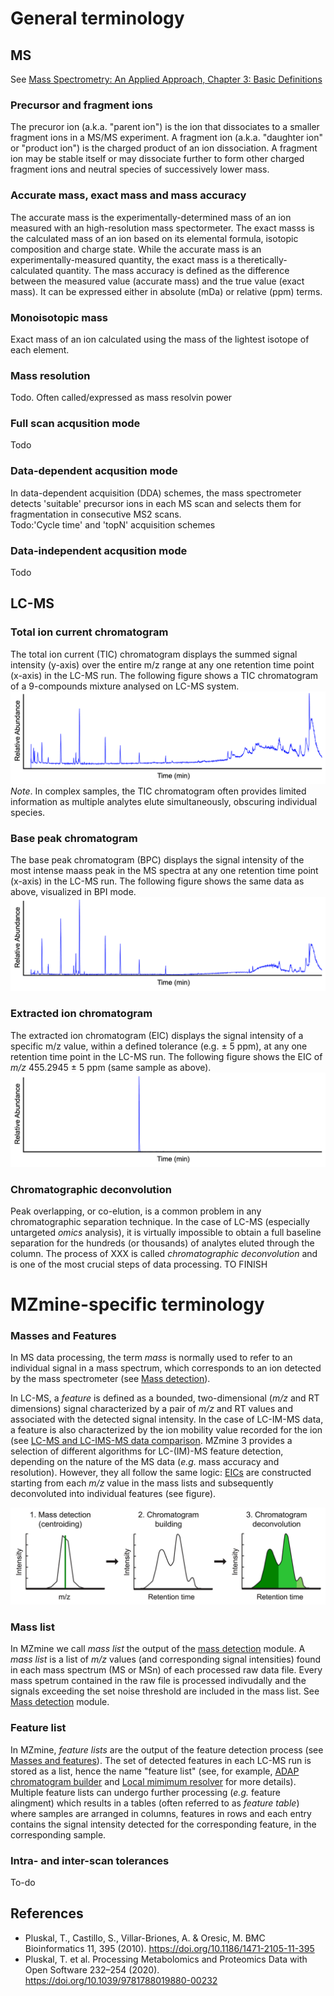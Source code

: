 # General terminology

## MS
See [Mass Spectrometry: An Applied Approach, Chapter 3: Basic Definitions](https://doi.org/10.1002/9781119377368.ch3)

### Precursor and fragment ions
The precuror ion (a.k.a. "parent ion") is the ion that dissociates to a smaller fragment ions in a MS/MS experiment. A fragment ion (a.k.a. "daughter ion" or "product ion") is the charged product of an ion dissociation. A fragment ion may be stable itself or may dissociate further to form other charged fragment ions and neutral species of successively lower mass.

### Accurate mass, exact mass and mass accuracy 
The accurate mass is the experimentally-determined mass of an ion measured with an high-resolution mass spectormeter. The exact masss is the calculated mass of an ion based on its elemental formula, isotopic composition and charge state. While the accurate mass is an experimentally-measured quantity, the exact mass is a theretically-calculated quantity. The mass accuracy is defined as the difference between the measured value (accurate mass) and the true value (exact mass). It can be expressed either in absolute (mDa) or relative (ppm) terms.

### Monoisotopic mass
Exact mass of an ion calculated using the mass of the lightest isotope of each element.

### Mass resolution 
Todo. Often called/expressed as mass resolvin power

### Full scan acqusition mode
Todo

### Data-dependent acqusition mode
In data-dependent acquisition (DDA) schemes, the mass spectrometer detects 'suitable' precursor ions in each MS scan and selects them for fragmentation in consecutive MS2 scans.<br>
Todo:'Cycle time' and 'topN' acquisition schemes

### Data-independent acqusition mode
Todo


## LC-MS
### Total ion current chromatogram
The total ion current (TIC) chromatogram displays the summed signal intensity (y-axis) over the entire m/z range at any one retention time point (x-axis) in the LC-MS run. The following figure shows a TIC chromatogram of a 9-compounds mixture analysed on LC-MS system.
![TIC](TIC.png)
_Note_. In complex samples, the TIC chromatogram often provides limited information as multiple analytes elute simultaneously, obscuring individual species.

### Base peak chromatogram
The base peak chromatogram (BPC) displays the signal intensity of the most intense maass peak in the MS spectra at any one retention time point (x-axis) in the LC-MS run. The following figure shows the same data as above, visualized in BPI mode.
![BPC](BPC.png)


### Extracted ion chromatogram
The extracted ion chromatogram (EIC) displays the signal intensity of a specific m/z value, within a defined tolerance (e.g. ± 5 ppm), at any one retention time point in the LC-MS run. The following figure shows the EIC of _m/z_ 455.2945 ± 5 ppm (same sample as above).
![EIC](EIC.png)

### Chromatographic deconvolution
Peak overlapping, or co-elution, is a common problem in any chromatographic separation technique. In the case of LC-MS (especially untargeted _omics_ analysis), it is virtually impossible to obtain a full baseline separation for the hundreds (or thousands) of analytes eluted through the column. The process of XXX is called _chromatographic deconvolution_ and is one of the most crucial steps of data processing. TO FINISH

# MZmine-specific terminology

### Masses and Features
In MS data processing, the term _mass_ is normally used to refer to an individual signal in a mass spectrum, which corresponds to an ion detected by the mass spectrometer (see [Mass detection](../module_docs/featdet_mass_detection/mass-detection.md)).

In LC-MS, a _feature_ is defined as a bounded, two-dimensional (_m/z_ and RT dimensions) signal characterized by a pair of _m/z_ and RT values and associated with the detected signal intensity. In the case of LC-IM-MS data, a feature is also characterized by the ion mobility value recorded for the ion (see [LC-MS and LC-IMS-MS data comparison](../workflows/imsworkflow/lc-ms-and-lc-ims-ms-data-comparison.md). MZmine 3 provides a selection of different algorithms for LC-(IM)-MS feature detection, depending on the nature of the MS data (_e.g._ mass accuracy and resolution). However, they all follow the same logic: [EICs](#extracted-ion-chromatogram) are constructed starting from each _m/z_ value in the mass lists and subsequently deconvoluted into individual features (see figure).

![feature creation](feature-creation.png)


### Mass list
In MZmine we call _mass list_ the output of the [mass detection](../module_docs/featdet_mass_detection/mass-detection.md) module. A _mass list_ is a list of _m/z_ values (and corresponding signal intensities) found in each mass spectrum (MS or MSn) of each processed raw data file. 
Every mass spetrum contained in the raw file is processed indivudally and the signals exceeding the set noise threshold are included in the mass list. See [Mass detection](../module_docs/featdet_mass_detection/mass-detection.md) module.

### Feature list
In MZmine, _feature lists_ are the output of the feature detection process (see [Masses and features](#masses-and-features)). The set of detected features in each LC-MS run is stored as a list, hence the name "feature list" (see, for example, [ADAP chromatogram builder](../module_docs/featdet_adap_chromatogram_builder/adap-chromatogram-builder.md) and [Local mimimum resolver](../module_docs/featdet_resolver_local_minimum/local-minimum-resolver.md) for more details). Multiple feature lists can undergo further processing (_e.g._ feature alingment) which results in a tables (often referred to as _feature table_) where samples are arranged in columns, features in rows and each entry contains the signal intensity detected for the corresponding feature, in the corresponding sample.

### Intra- and inter-scan tolerances
To-do

## References
- Pluskal, T., Castillo, S., Villar-Briones, A. & Oresic, M. BMC Bioinformatics 11, 395 (2010). https://doi.org/10.1186/1471-2105-11-395
- Pluskal, T. et al. Processing Metabolomics and Proteomics Data with Open Software 232–254 (2020). https://doi.org/10.1039/9781788019880-00232
